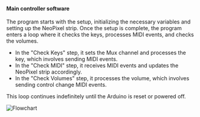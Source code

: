 #### Main controller software

The program starts with the setup, initializing the necessary variables and setting up the NeoPixel strip. Once the setup is complete, the program enters a loop where it checks the keys, processes MIDI events, and checks the volumes.

- In the "Check Keys" step, it sets the Mux channel and processes the key, which involves sending MIDI events.
- In the "Check MIDI" step, it receives MIDI events and updates the NeoPixel strip accordingly.
- In the "Check Volumes" step, it processes the volume, which involves sending control change MIDI events.

This loop continues indefinitely until the Arduino is reset or powered off.

<img src="https://showme.redstarplugin.com/s/aVHtosFr" title="" alt="Flowchart" data-align="center">
